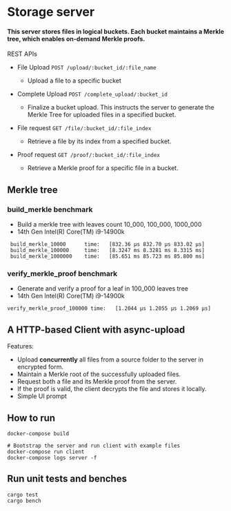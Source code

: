 
# Storage server

####  This server stores files in logical buckets. Each bucket maintains a Merkle tree, which enables on-demand Merkle proofs.

REST APIs
 
- File Upload `POST /upload/:bucket_id/:file_name`
    - Upload a file to a specific bucket

- Complete Upload `POST /complete_upload/:bucket_id`
    - Finalize a bucket upload. This instructs the server to generate the Merkle Tree for uploaded files in a specified bucket. 

- File request `GET /file/:bucket_id/:file_index`
    - Retrieve a file by its index from a specified bucket.

- Proof request `GET /proof/:bucket_id/:file_index`
    - Retrieve a Merkle proof for a specific file in a bucket.

## Merkle tree

### build_merkle benchmark 

- Build a merkle tree with leaves count 10_000, 100_000, 1000_000
- 14th Gen Intel(R) Core(TM) i9-14900k

```
 build_merkle_10000      time:   [832.36 µs 832.70 µs 833.02 µs]
 build_merkle_100000     time:   [8.3247 ms 8.3281 ms 8.3315 ms]
 build_merkle_1000000    time:   [85.651 ms 85.723 ms 85.800 ms]
```

### verify_merkle_proof benchmark
- Generate and verify a proof for a leaf in 100_000 leaves tree
- 14th Gen Intel(R) Core(TM) i9-14900k

```
verify_merkle_proof_100000 time:   [1.2044 µs 1.2055 µs 1.2069 µs]
```

## A HTTP-based Client with async-upload

Features:

- Upload **concurrently** all files from a source folder to the server in encrypted form.
- Maintain a Merkle root of the successfully uploaded files.
- Request both a file and its Merkle proof from the server.
- If the proof is valid, the client decrypts the file and stores it locally.
- Simple UI prompt

## How to run

```
docker-compose build

# Bootstrap the server and run client with example files
docker-compose run client
docker-compose logs server -f
```

## Run unit tests and benches
```
cargo test
cargo bench
```
